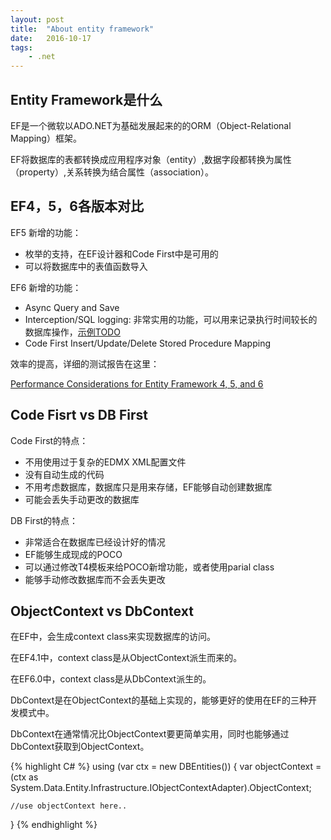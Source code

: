 ```yaml
---
layout: post
title:  "About entity framework"
date:   2016-10-17
tags: 
    - .net
---
```


## Entity Framework是什么
EF是一个微软以ADO.NET为基础发展起来的的ORM（Object-Relational Mapping）框架。

EF将数据库的表都转换成应用程序对象（entity）,数据字段都转换为属性（property）,关系转换为结合属性（association）。

## EF4，5，6各版本对比
EF5 新增的功能：

* 枚举的支持，在EF设计器和Code First中是可用的
* 可以将数据库中的表值函数导入

EF6 新增的功能：

* Async Query and Save
* Interception/SQL logging: 非常实用的功能，可以用来记录执行时间较长的数据库操作，[示例TODO]()
* Code First Insert/Update/Delete Stored Procedure Mapping

效率的提高，详细的测试报告在这里：

[Performance Considerations for Entity Framework 4, 5, and 6](https://msdn.microsoft.com/en-us/data/hh949853(v=vs.113).aspx#10)

## Code Fisrt vs DB First
Code First的特点：

* 不用使用过于复杂的EDMX XML配置文件
* 没有自动生成的代码
* 不用考虑数据库，数据库只是用来存储，EF能够自动创建数据库
* 可能会丢失手动更改的数据库

DB First的特点：

* 非常适合在数据库已经设计好的情况
* EF能够生成现成的POCO
* 可以通过修改T4模板来给POCO新增功能，或者使用parial class
* 能够手动修改数据库而不会丢失更改

## ObjectContext vs DbContext
在EF中，会生成context class来实现数据库的访问。

在EF4.1中，context class是从ObjectContext派生而来的。

在EF6.0中，context class是从DbContext派生的。

DbContext是在ObjectContext的基础上实现的，能够更好的使用在EF的三种开发模式中。

DbContext在通常情况比ObjectContext要更简单实用，同时也能够通过DbContext获取到ObjectContext。

{% highlight C# %}
using (var ctx = new DBEntities())
{
    var objectContext = (ctx as System.Data.Entity.Infrastructure.IObjectContextAdapter).ObjectContext;
        
    //use objectContext here..

}
{% endhighlight %}
